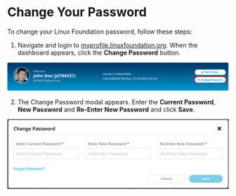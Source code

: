 # Change Your Password

To change your Linux Foundation password, follow these steps:

1. Navigate and login to [myprofile.linuxfoundation.org](https://myprofile.linuxfoundation.org/). When the dashboard appears, click the **Change Password** button.

![](../../.gitbook/assets/change-pwd-button.png)

2. The Change Password modal appears. Enter the **Current Password**, **New Password** and **Re-Enter New Password** and click **Save**.

![](../../.gitbook/assets/change-pwd%20%281%29.png)

